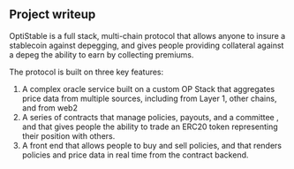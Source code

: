 ## Project writeup

OptiStable is a full stack, multi-chain protocol that allows anyone to insure a stablecoin against depegging, and gives people providing collateral against a depeg the ability to earn by collecting premiums.

The protocol is built on three key features:

1. A complex oracle service built on a custom OP Stack that aggregates price data from multiple sources, including from Layer 1, other chains, and from web2
2. A series of contracts that manage policies, payouts, and a committee , and that gives people the ability to trade an ERC20 token representing their position with others.
3. A front end that allows people to buy and sell policies, and that renders policies and price data in real time from the contract backend.

